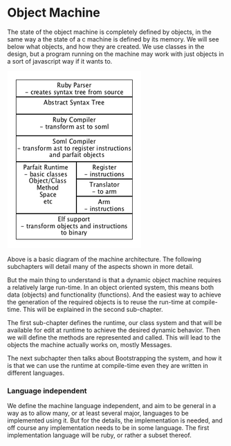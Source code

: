 # Object Machine

The state of the object machine is completely defined by objects, in the same way a the state
of a c machine is defined by its memory. We will see below what objects, and how they are created.
We use classes in the design, but a program running on the machine may work with just objects
in a sort of javascript way if it wants to.

![Architecture](../diagrams/architecture.png)

Above is a basic diagram of the machine architecture. The following subchapters will detail many of
the aspects shown in more detail.

But the main thing to understand is that a dynamic object machine requires a relatively large
run-time. In an object oriented system, this means both data (objects) and functionality (functions).
And the easiest way to achieve the generation of the required
objects is to reuse the run-time at compile-time.
This will be explained in the second sub-chapter.

The first sub-chapter defines the runtime, our class system and that will be available for edit
at runtime to achieve the desired dynamic behavior.
Then we will define the methods are represented and called. This will lead to the objects the
machine actually works on, mostly Messages.

The next subchapter then talks about Bootstrapping the system, and how it is that we can use the
runtime at compile-time even they are written in different languages.

### Language independent

We define the machine language independent, and aim to be general in a way as to allow many,
or at least several major, languages to be implemented using it. But for the details,
the implementation is needed, and off course any implementation needs to be in some language.
The first implementation language will be ruby, or rather a subset thereof.
